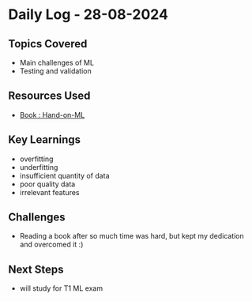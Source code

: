 # Daily Log - 28-08-2024

## Topics Covered

- Main challenges of ML
- Testing and validation

## Resources Used

- [Book : Hand-on-ML](//Resources/Hand-on-ML.pdf)

## Key Learnings

- overfitting
- underfitting
- insufficient quantity of data
- poor quality data
- irrelevant features

## Challenges

- Reading a book after so much time was hard, but kept my dedication and overcomed it :)

## Next Steps

- will study for T1 ML exam
